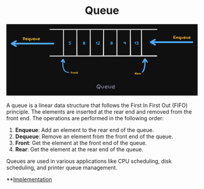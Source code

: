 <h1 align="center"> Queue </h1>

![Queue](Queue.png)

A queue is a linear data structure that follows the First In First Out (FIFO) principle. The elements are inserted at the rear end and removed from the front end. The operations are performed in the following order:

1. **Enqueue**: Add an element to the rear end of the queue.
2. **Dequeue**: Remove an element from the front end of the queue.
3. **Front**: Get the element at the front end of the queue.
4. **Rear**: Get the element at the rear end of the queue.

Queues are used in various applications like CPU scheduling, disk scheduling, and printer queue management.

**[Implementation](./Implementation.ipynb)
